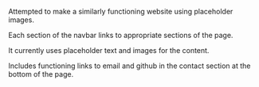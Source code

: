 Attempted to make a similarly functioning website using placeholder images.

Each section of the navbar links to appropriate sections of the page.

It currently uses placeholder text and images for the content. 

Includes functioning links to email and github in the contact section at the bottom of the page.
